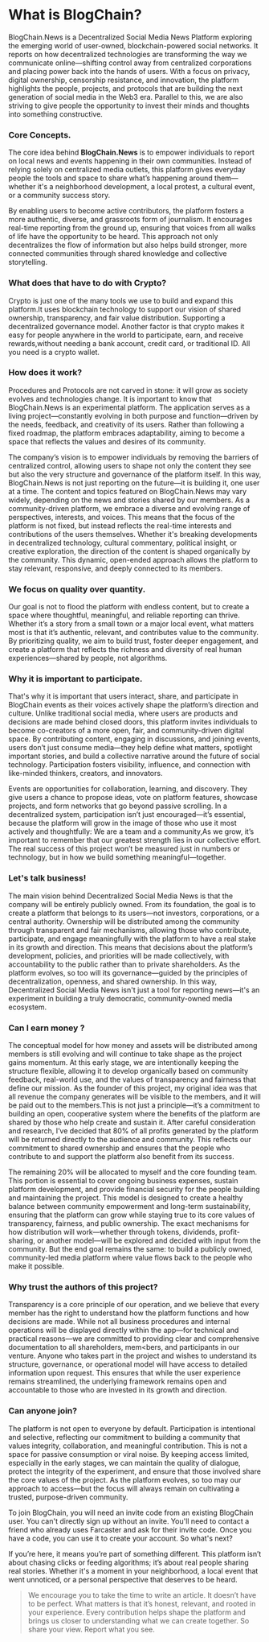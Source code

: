 # What is BlogChain?
BlogChain.News is a Decentralized Social Media News Platform exploring the emerging
world of user-owned, blockchain-powered social networks. It reports on how decentralized
technologies are transforming the way we communicate online—shifting control away from
centralized corporations and placing power back into the hands of users. With a focus on
privacy, digital ownership, censorship resistance, and innovation, the platform highlights the
people, projects, and protocols that are building the next generation of social media in the Web3
era. Parallel to this, we are also striving to give people the opportunity to invest their minds and
thoughts into something constructive.

### Core Concepts.
The core idea behind **BlogChain.News** is to empower individuals to report on local news and
events happening in their own communities. Instead of relying solely on centralized media
outlets, this platform gives everyday people the tools and space to share what’s happening
around them—whether it's a neighborhood development, a local protest, a cultural event, or a
community success story.

By enabling users to become active contributors, the platform fosters a more authentic, diverse,
and grassroots form of journalism. It encourages real-time reporting from the ground up,
ensuring that voices from all walks of life have the opportunity to be heard. This approach not
only decentralizes the flow of information but also helps build stronger, more connected
communities through shared knowledge and collective storytelling.

### What does that have to do with Crypto?
Crypto is just one of the many tools we use to build and expand this platform.It uses blockchain
technology to support our vision of shared ownership, transparency, and fair value distribution.
Supporting a decentralized governance model.
Another factor is that crypto makes it easy for people anywhere in the world to participate, earn,
and receive rewards,without needing a bank account, credit card, or traditional ID. All you need
is a crypto wallet.

### How does it work?
Procedures and Protocols are not carved in stone: it will grow as society evolves and
technologies change. It is important to know that BlogChain.News is an experimental platform.
The application serves as a living project—constantly evolving in both purpose and
function—driven by the needs, feedback, and creativity of its users. Rather than following a
fixed roadmap, the platform embraces adaptability, aiming to become a space that reflects the
values and desires of its community.

The company’s vision is to empower individuals by
removing the barriers of centralized control, allowing users to shape not only the content they
see but also the very structure and governance of the platform itself. In this way,
BlogChain.News is not just reporting on the future—it is building it, one user at a time.
The content and topics featured on BlogChain.News may vary widely, depending on the news
and stories shared by our members. As a community-driven platform, we embrace a diverse
and evolving range of perspectives, interests, and voices. This means that the focus of the
platform is not fixed, but instead reflects the real-time interests and contributions of the users
themselves. Whether it's breaking developments in decentralized technology, cultural
commentary, political insight, or creative exploration, the direction of the content is shaped
organically by the community. This dynamic, open-ended approach allows the platform to stay
relevant, responsive, and deeply connected to its members.

### We focus on quality over quantity.
Our goal is not to flood the platform with endless content, but to create a space where
thoughtful, meaningful, and reliable reporting can thrive. Whether it’s a story from a small town
or a major local event, what matters most is that it’s authentic, relevant, and contributes value to
the community.
By prioritizing quality, we aim to build trust, foster deeper engagement, and create a platform
that reflects the richness and diversity of real human experiences—shared by people, not
algorithms.
### Why it is important to participate.
That's why it is important that users interact, share, and participate in BlogChain events as
their voices actively shape the platform’s direction and culture. Unlike traditional social
media, where users are products and decisions are made behind closed doors, this platform
invites individuals to become co-creators of a more open, fair, and community-driven digital
space.
By contributing content, engaging in discussions, and joining events, users don’t just consume
media—they help define what matters, spotlight important stories, and build a collective
narrative around the future of social technology. Participation fosters visibility, influence, and
connection with like-minded thinkers, creators, and innovators.

Events are opportunities for collaboration, learning, and discovery. They give users a chance to
propose ideas, vote on platform features, showcase projects, and form networks that go beyond
passive scrolling. In a decentralized system, participation isn’t just encouraged—it’s
essential, because the platform will grow in the image of those who use it most actively and
thoughtfully:
We are a team and a community,As we grow, it’s important to remember that our greatest
strength lies in our collective effort. The real success of this project won’t be measured just in
numbers or technology, but in how we build something meaningful—together.
### Let's talk business!
The main vision behind Decentralized Social Media News is that the company will be entirely
publicly owned. From its foundation, the goal is to create a platform that belongs to its
users—not investors, corporations, or a central authority. Ownership will be distributed among
the community through transparent and fair mechanisms, allowing those who contribute,
participate, and engage meaningfully with the platform to have a real stake in its growth and
direction.
This means that decisions about the platform’s development, policies, and priorities will be
made collectively, with accountability to the public rather than to private shareholders. As the
platform evolves, so too will its governance—guided by the principles of decentralization,
openness, and shared ownership. In this way, Decentralized Social Media News isn't just a tool
for reporting news—it's an experiment in building a truly democratic, community-owned media
ecosystem.
### Can I earn money ?
The conceptual model for how money and assets will be distributed among members is still
evolving and will continue to take shape as the project gains momentum. At this early stage, we
are intentionally keeping the structure flexible, allowing it to develop organically based on
community feedback, real-world use, and the values of transparency and fairness that define
our mission.
As the founder of this project, my original idea was that all revenue the company generates will
be visible to the members, and it will be paid out to the members.This is not just a principle—it’s
a commitment to building an open, cooperative system where the benefits of the platform are
shared by those who help create and sustain it.
After careful consideration and research, I’ve decided that 80% of all profits generated by the
platform will be returned directly to the audience and community. This reflects our
commitment to shared ownership and ensures that the people who contribute to and support the
platform also benefit from its success.

The remaining 20% will be allocated to myself and the core founding team. This portion is
essential to cover ongoing business expenses, sustain platform development, and provide
financial security for the people building and maintaining the project.
This model is designed to create a healthy balance between community empowerment and
long-term sustainability, ensuring that the platform can grow while staying true to its core values
of transparency, fairness, and public ownership.
The exact mechanisms for how distribution will work—whether through tokens, dividends,
profit-sharing, or another model—will be explored and decided with input from the community.
But the end goal remains the same: to build a publicly owned, community-led media platform
where value flows back to the people who make it possible.

### Why trust the authors of this project?
Transparency is a core principle of our operation, and we believe that every member has the
right to understand how the platform functions and how decisions are made. While not all
business procedures and internal operations will be displayed directly within the app—for
technical and practical reasons—we are committed to providing clear and comprehensive
documentation to all shareholders, mem<bers, and participants in our venture.
Anyone who takes part in the project and wishes to understand its structure, governance, or
operational model will have access to detailed information upon request. This ensures that while
the user experience remains streamlined, the underlying framework remains open and
accountable to those who are invested in its growth and direction.
### Can anyone join?
The platform is not open to everyone by default. Participation is intentional and selective,
reflecting our commitment to building a community that values integrity, collaboration, and
meaningful contribution. This is not a space for passive consumption or viral noise.
By keeping access limited, especially in the early stages, we can maintain the quality of
dialogue, protect the integrity of the experiment, and ensure that those involved share the core
values of the project. As the platform evolves, so too may our approach to access—but the
focus will always remain on cultivating a trusted, purpose-driven community.

To join BlogChain, you will need an invite code from an existing BlogChain user. You can't
directly sign up without an invite. You'll need to contact a friend who already uses Farcaster and
ask for their invite code. Once you have a code, you can use it to create your account.
So what's next?

If you’re here, it means you’re part of something different. This platform isn’t about chasing
clicks or feeding algorithms; it’s about real people sharing real stories. Whether it's a moment in
your neighborhood, a local event that went unnoticed, or a personal perspective that deserves
to be heard.

> We encourage you to take the time to write an article. It doesn’t have to be perfect. What
matters is that it’s honest, relevant, and rooted in your experience. Every contribution helps
shape the platform and brings us closer to understanding what we can create together.
So share your view. Report what you see.
